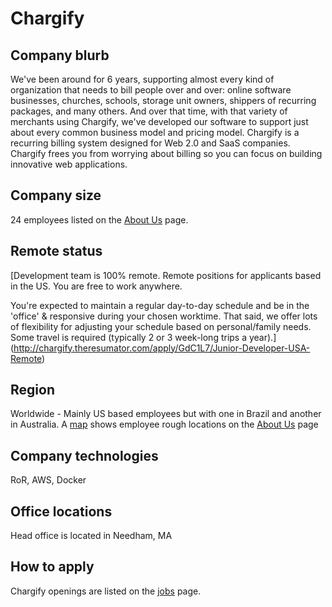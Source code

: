 # Chargify

## Company blurb

We've been around for 6 years, supporting almost every kind of organization that needs to bill people over and over: online software businesses, churches, schools, storage unit owners, shippers of recurring packages, and many others.
And over that time, with that variety of merchants using Chargify, we've developed our software to support just about every common business model and pricing model. Chargify is a recurring billing system designed for Web 2.0 and SaaS companies. Chargify frees you from worrying about billing so you can focus on building innovative web applications.

## Company size

24 employees listed on the [About Us](https://www.chargify.com/about-us/) page.

## Remote status

[Development team is 100% remote. Remote positions for applicants based in the US. You are free to work anywhere.

You're expected to maintain a regular day-to-day schedule and be in the 'office' & responsive during your chosen worktime.  That said, we offer lots of flexibility for adjusting your schedule based on personal/family needs. Some travel is required (typically 2 or 3 week-long trips a year).](http://chargify.theresumator.com/apply/GdC1L7/Junior-Developer-USA-Remote)

## Region

Worldwide - Mainly US based employees but with one in Brazil and another in Australia. A [map](https://www.google.com/maps/d/viewer?mid=zLsPehD3_vdo.k8yC1yRzgqKU&usp=sharing) shows employee rough locations on the [About Us](https://www.chargify.com/about-us/) page

## Company technologies

RoR, AWS, Docker

## Office locations

Head office is located in Needham, MA

## How to apply

Chargify openings are listed on the [jobs](https://www.chargify.com/jobs) page.
